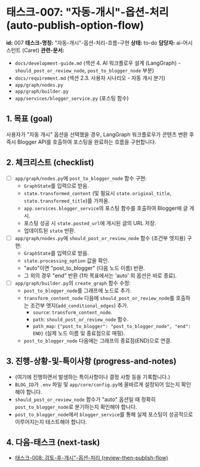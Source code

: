 # 태스크-007: "자동-개시"-옵션-처리 (auto-publish-option-flow)

**id:** 007
**태스크-명칭:** "자동-개시"-옵션-처리-흐름-구현
**상태:** to-do
**담당자:** ai-어시스턴트 (Caret)
**관련-문서:**
* `docs/development-guide.md` (섹션 4. AI 워크플로우 설계 (LangGraph) - `should_post_or_review_node`, `post_to_blogger_node` 부분)
* `docs/requirement.md` (섹션 2.3. 사용자 시나리오 - 자동 개시 분기)
* `app/graph/nodes.py`
* `app/graph/builder.py`
* `app/services/blogger_service.py` (포스팅 함수)

## 1. 목표 (goal)

사용자가 "자동 개시" 옵션을 선택했을 경우, LangGraph 워크플로우가 콘텐츠 변환 후 즉시 Blogger API를 호출하여 포스팅을 완료하는 흐름을 구현합니다.

## 2. 체크리스트 (checklist)

- [ ] `app/graph/nodes.py`에 `post_to_blogger_node` 함수 구현:
    * `GraphState`를 입력으로 받음.
    * `state.transformed_content` (및 필요시 `state.original_title`, `state.transformed_title`)를 가져옴.
    * `app.services.blogger_service`의 포스팅 함수를 호출하여 Blogger에 글 게시.
    * 포스팅 성공 시 `state.posted_url`에 게시된 글의 URL 저장.
    * 업데이트된 `state` 반환.
- [ ] `app/graph/nodes.py`에 `should_post_or_review_node` 함수 (조건부 엣지용) 구현:
    * `GraphState`를 입력으로 받음.
    * `state.processing_option` 값을 확인.
    * "auto"이면 "post_to_blogger" (다음 노드 이름) 반환.
    * 그 외의 경우 "end" 반환 (1차 목표에서는 'auto' 외 옵션은 바로 종료).
- [ ] `app/graph/builder.py`의 `create_graph` 함수 수정:
    * `post_to_blogger_node`를 그래프에 노드로 추가.
    * `transform_content_node` 다음에 `should_post_or_review_node`를 호출하는 조건부 엣지(`add_conditional_edges`) 추가.
        * `source`: `transform_content_node`.
        * `path`: `should_post_or_review_node` 함수.
        * `path_map`: `{"post_to_blogger": "post_to_blogger_node", "end": END}` (실제 노드 이름 및 종료점으로 매핑).
    * `post_to_blogger_node` 다음에는 그래프의 종료점(END)으로 연결.

## 3. 진행-상황-및-특이사항 (progress-and-notes)

* (여기에 진행하면서 발생하는 특이사항이나 결정 사항 등을 기록합니다.)
* `BLOG_ID`가 `.env` 파일 및 `app/core/config.py`에 올바르게 설정되어 있는지 확인해야 합니다.
* `should_post_or_review_node` 함수가 "auto" 옵션일 때 정확히 `post_to_blogger_node`로 분기하는지 확인해야 합니다.
* `post_to_blogger_node`에서 `blogger_service`를 통해 실제 포스팅이 성공적으로 이루어지는지 테스트해야 합니다.

## 4. 다음-태스크 (next-task)

* [태스크-008: 검토-후-개시"-옵션-처리 (review-then-publish-flow)](./008-review-then-publish-flow.md)
